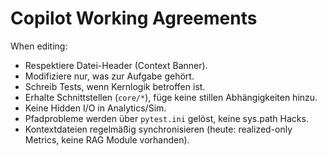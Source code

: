 # Copilot Working Agreements

When editing:
- Respektiere Datei-Header (Context Banner).
- Modifiziere nur, was zur Aufgabe gehört.
- Schreib Tests, wenn Kernlogik betroffen ist.
- Erhalte Schnittstellen (`core/*`), füge keine stillen Abhängigkeiten hinzu.
- Keine Hidden I/O in Analytics/Sim.
 - Pfadprobleme werden über `pytest.ini` gelöst, keine sys.path Hacks.
 - Kontextdateien regelmäßig synchronisieren (heute: realized-only Metrics, keine RAG Module vorhanden).
